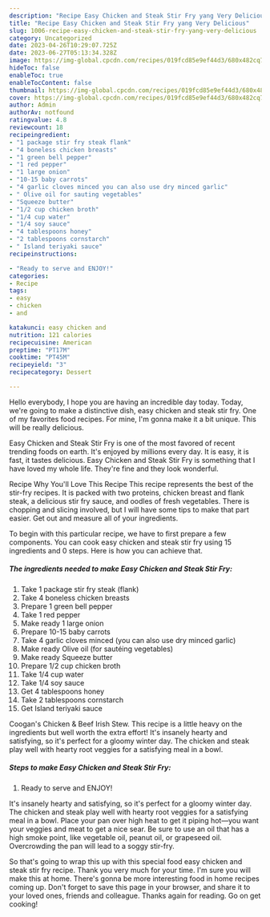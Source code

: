 ```yaml
---
description: "Recipe Easy Chicken and Steak Stir Fry yang Very Delicious"
title: "Recipe Easy Chicken and Steak Stir Fry yang Very Delicious"
slug: 1006-recipe-easy-chicken-and-steak-stir-fry-yang-very-delicious
category: Uncategorized
date: 2023-04-26T10:29:07.725Z
date: 2023-06-27T05:13:34.328Z
image: https://img-global.cpcdn.com/recipes/019fcd85e9ef44d3/680x482cq70/easy-chicken-and-steak-stir-fry-recipe-main-photo.jpg
hideToc: false
enableToc: true
enableTocContent: false
thumbnail: https://img-global.cpcdn.com/recipes/019fcd85e9ef44d3/680x482cq70/easy-chicken-and-steak-stir-fry-recipe-main-photo.jpg
cover: https://img-global.cpcdn.com/recipes/019fcd85e9ef44d3/680x482cq70/easy-chicken-and-steak-stir-fry-recipe-main-photo.jpg
author: Admin
authorAv: notfound
ratingvalue: 4.8
reviewcount: 18
recipeingredient:
- "1 package stir fry steak flank"
- "4 boneless chicken breasts"
- "1 green bell pepper"
- "1 red pepper"
- "1 large onion"
- "10-15 baby carrots"
- "4 garlic cloves minced you can also use dry minced garlic"
- " Olive oil for sauting vegetables"
- "Squeeze butter"
- "1/2 cup chicken broth"
- "1/4 cup water"
- "1/4 soy sauce"
- "4 tablespoons honey"
- "2 tablespoons cornstarch"
- " Island teriyaki sauce"
recipeinstructions:

- "Ready to serve and ENJOY!"
categories:
- Recipe
tags:
- easy
- chicken
- and

katakunci: easy chicken and 
nutrition: 121 calories
recipecuisine: American
preptime: "PT17M"
cooktime: "PT45M"
recipeyield: "3"
recipecategory: Dessert

---
```



Hello everybody, I hope you are having an incredible day today. Today, we're going to make a distinctive dish, easy chicken and steak stir fry. One of my favorites food recipes. For mine, I'm gonna make it a bit unique. This will be really delicious.

Easy Chicken and Steak Stir Fry is one of the most favored of recent trending foods on earth. It's enjoyed by millions every day. It is easy, it is fast, it tastes delicious. Easy Chicken and Steak Stir Fry is something that I have loved my whole life. They're fine and they look wonderful.

Recipe Why You&#39;ll Love This Recipe This recipe represents the best of the stir-fry recipes. It is packed with two proteins, chicken breast and flank steak, a delicious stir fry sauce, and oodles of fresh vegetables. There is chopping and slicing involved, but I will have some tips to make that part easier. Get out and measure all of your ingredients.


To begin with this particular recipe, we have to first prepare a few components. You can cook easy chicken and steak stir fry using 15 ingredients and 0 steps. Here is how you can achieve that.

<!--inarticleads1-->

##### The ingredients needed to make Easy Chicken and Steak Stir Fry:

1. Take 1 package stir fry steak (flank)
1. Take 4 boneless chicken breasts
1. Prepare 1 green bell pepper
1. Take 1 red pepper
1. Make ready 1 large onion
1. Prepare 10-15 baby carrots
1. Take 4 garlic cloves minced (you can also use dry minced garlic)
1. Make ready  Olive oil (for sautéing vegetables)
1. Make ready Squeeze butter
1. Prepare 1/2 cup chicken broth
1. Take 1/4 cup water
1. Take 1/4 soy sauce
1. Get 4 tablespoons honey
1. Take 2 tablespoons cornstarch
1. Get  Island teriyaki sauce


Coogan&#39;s Chicken &amp; Beef Irish Stew. This recipe is a little heavy on the ingredients but well worth the extra effort! It&#39;s insanely hearty and satisfying, so it&#39;s perfect for a gloomy winter day. The chicken and steak play well with hearty root veggies for a satisfying meal in a bowl. 

<!--inarticleads2-->

##### Steps to make Easy Chicken and Steak Stir Fry:


1. Ready to serve and ENJOY!

It&#39;s insanely hearty and satisfying, so it&#39;s perfect for a gloomy winter day. The chicken and steak play well with hearty root veggies for a satisfying meal in a bowl. Place your pan over high heat to get it piping hot—you want your veggies and meat to get a nice sear. Be sure to use an oil that has a high smoke point, like vegetable oil, peanut oil, or grapeseed oil. Overcrowding the pan will lead to a soggy stir-fry. 

So that's going to wrap this up with this special food easy chicken and steak stir fry recipe. Thank you very much for your time. I'm sure you will make this at home. There's gonna be more interesting food in home recipes coming up. Don't forget to save this page in your browser, and share it to your loved ones, friends and colleague. Thanks again for reading. Go on get cooking!
